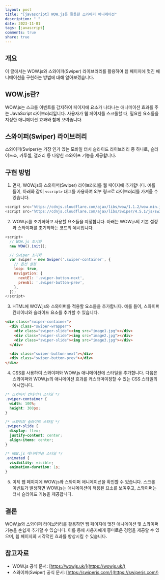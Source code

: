 ```yaml
---
layout: post
title: "[javascript] WOW.js를 활용한 스와이퍼 애니메이션"
description: " "
date: 2023-11-01
tags: [javascript]
comments: true
share: true
---
```


## 개요
이 글에서는 WOW.js와 스와이퍼(Swiper) 라이브러리를 활용하여 웹 페이지에 멋진 애니메이션을 구현하는 방법에 대해 알아보겠습니다.

## WOW.js란?
WOW.js는 스크롤 이벤트를 감지하여 페이지에 요소가 나타나는 애니메이션 효과를 주는 JavaScript 라이브러리입니다. 사용자가 웹 페이지를 스크롤할 때, 필요한 요소들을 지정한 애니메이션 효과와 함께 보여줍니다.

## 스와이퍼(Swiper) 라이브러리
스와이퍼(Swiper)는 가장 인기 있는 모바일 터치 슬라이드 라이브러리 중 하나로, 슬라이드쇼, 카루셀, 갤러리 등 다양한 스와이프 기능을 제공합니다.

## 구현 방법
1. 먼저, WOW.js와 스와이퍼(Swiper) 라이브러리를 웹 페이지에 추가합니다. 예를 들어, 아래와 같이 `<script>` 태그를 사용하여 외부 링크로 라이브러리를 가져올 수 있습니다.

```javascript
<script src="https://cdnjs.cloudflare.com/ajax/libs/wow/1.1.2/wow.min.js"></script>
<script src="https://cdnjs.cloudflare.com/ajax/libs/Swiper/4.5.1/js/swiper.min.js"></script>
```

2. WOW.js를 초기화하고 사용할 요소들을 지정합니다. 아래는 WOW.js의 기본 설정과 스와이퍼를 초기화하는 코드의 예시입니다.

```javascript
<script>
  // WOW.js 초기화
  new WOW().init();

  // Swiper 초기화
  var swiper = new Swiper('.swiper-container', {
    // 옵션 설정
    loop: true,
    navigation: {
      nextEl: '.swiper-button-next',
      prevEl: '.swiper-button-prev',
    },
  });
</script>
```

3. HTML에 WOW.js와 스와이퍼를 적용할 요소들을 추가합니다. 예를 들어, 스와이퍼 컨테이너와 슬라이드 요소를 추가할 수 있습니다.

```html
<div class="swiper-container">
  <div class="swiper-wrapper">
    <div class="swiper-slide"><img src="image1.jpg"></div>
    <div class="swiper-slide"><img src="image2.jpg"></div>
    <div class="swiper-slide"><img src="image3.jpg"></div>
  </div>

  <div class="swiper-button-next"></div>
  <div class="swiper-button-prev"></div>
</div>
```

4. CSS를 사용하여 스와이퍼와 WOW.js 애니메이션에 스타일을 추가합니다. 다음은 스와이퍼와 WOW.js의 애니메이션 효과를 커스터마이징할 수 있는 CSS 스타일의 예시입니다.

```css
/* 스와이퍼 컨테이너 스타일 */
.swiper-container {
  width: 100%;
  height: 300px;
}

/* 스와이퍼 슬라이드 스타일 */
.swiper-slide {
  display: flex;
  justify-content: center;
  align-items: center;
}

/* WOW.js 애니메이션 스타일 */
.animated {
  visibility: visible;
  animation-duration: 1s;
}
```

5. 이제 웹 페이지에 WOW.js와 스와이퍼 애니메이션을 확인할 수 있습니다. 스크롤 이벤트가 발생하면 WOW.js는 애니메이션이 적용된 요소를 보여주고, 스와이퍼는 터치 슬라이드 기능을 제공합니다.

## 결론
WOW.js와 스와이퍼 라이브러리를 활용하면 웹 페이지에 멋진 애니메이션 및 스와이퍼 기능을 손쉽게 추가할 수 있습니다. 이를 통해 사용자에게 흥미로운 경험을 제공할 수 있으며, 웹 페이지의 시각적인 효과를 향상시킬 수 있습니다.

## 참고자료
- WOW.js 공식 문서: [https://wowjs.uk/](https://wowjs.uk/)
- 스와이퍼(Swiper) 공식 문서: [https://swiperjs.com/](https://swiperjs.com/)